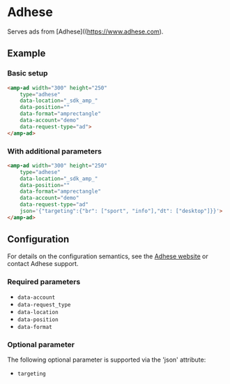<!---
Copyright 2017 The AMP HTML Authors. All Rights Reserved.

Licensed under the Apache License, Version 2.0 (the "License");
you may not use this file except in compliance with the License.
You may obtain a copy of the License at

      http://www.apache.org/licenses/LICENSE-2.0

Unless required by applicable law or agreed to in writing, software
distributed under the License is distributed on an "AS-IS" BASIS,
WITHOUT WARRANTIES OR CONDITIONS OF ANY KIND, either express or implied.
See the License for the specific language governing permissions and
limitations under the License.
-->

# Adhese

Serves ads from [Adhese]((https://www.adhese.com).

## Example

### Basic setup

```html
<amp-ad width="300" height="250"
    type="adhese"
    data-location="_sdk_amp_"
    data-position=""
    data-format="amprectangle"
    data-account="demo"
    data-request-type="ad">
</amp-ad>
```

### With additional parameters

```html
<amp-ad width="300" height="250"
    type="adhese"
    data-location="_sdk_amp_"
    data-position=""
    data-format="amprectangle"
    data-account="demo"
    data-request-type="ad"
    json='{"targeting":{"br": ["sport", "info"],"dt": ["desktop"]}}'>
</amp-ad>
```


## Configuration

For details on the configuration semantics, see the [Adhese website](https://www.adhese.com) or contact Adhese support.

### Required parameters

- `data-account`
- `data-request_type`
- `data-location`
- `data-position`
- `data-format`

### Optional parameter 

The following optional parameter is supported via the 'json' attribute:

- `targeting`
